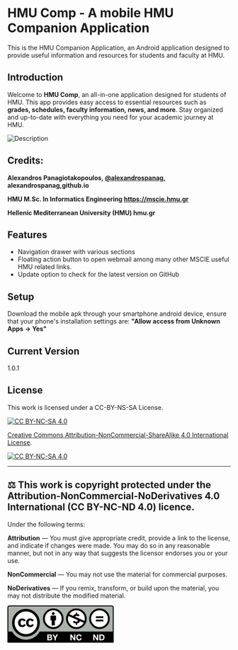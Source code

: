 # HMU Comp - A mobile HMU Companion Application

This is the HMU Companion Application, an Android application designed to provide useful information and resources for students and faculty at HMU.


## Introduction

Welcome to <b>HMU Comp</b>, an all-in-one application designed for students of HMU. This app provides easy access to essential resources such as <b>grades, schedules, faculty information, news, and more</b>. Stay organized and up-to-date with everything you need for your academic journey at HMU.

<img src="https://raw.githubusercontent.com/AlexandrosPanag/HMU_Companion_Application/refs/heads/main/Version_1_0_1.png" alt="Description" width="199" height="428"> 





## Credits:  

<b> Alexandros Panagiotakopoulos, [@alexandrospanag](https://github.com/alexandrospanag), alexandrospanag,github.io </b>

<b> HMU M.Sc. In Informatics Engineering https://mscie.hmu.gr </b>

<b> Hellenic Mediterranean University (HMU) hmu.gr </b>



## Features

- Navigation drawer with various sections
- Floating action button to open webmail among many other MSCIE useful HMU related links.
- Update option to check for the latest version on GitHub



## Setup
Download the mobile apk through your smartphone android device, ensure that your phone's installation settings are: <b>"Allow access from Unknown Apps -> Yes" </b>

## Current Version
1.0.1


## License

This work is licensed under a CC-BY-NS-SA License.

[![CC BY-NC-SA 4.0][cc-by-nc-sa-shield]][cc-by-nc-sa]


[Creative Commons Attribution-NonCommercial-ShareAlike 4.0 International License][cc-by-nc-sa].

[![CC BY-NC-SA 4.0][cc-by-nc-sa-image]][cc-by-nc-sa]

[cc-by-nc-sa]: http://creativecommons.org/licenses/by-nc-sa/4.0/
[cc-by-nc-sa-image]: https://licensebuttons.net/l/by-nc-sa/4.0/88x31.png
[cc-by-nc-sa-shield]: https://img.shields.io/badge/License-CC%20BY--NC--SA%204.0-lightgrey.svg



----------------------------------------------------------------------------------------------------------------------------------
⚖️ This work is copyright protected under the Attribution-NonCommercial-NoDerivatives 4.0 International (CC BY-NC-ND 4.0) licence.
----------------------------------------------------------------------------------------------------------------------------------

Under the following terms:

__Attribution__ — You must give appropriate credit, provide a link to the license, and indicate if changes were made. You may do so in any reasonable manner, but not in any way that suggests the licensor endorses you or your use.

__NonCommercial__ — You may not use the material for commercial purposes.

__NoDerivatives__ — If you remix, transform, or build upon the material, you may not distribute the modified material.



![](https://raw.githubusercontent.com/AlexandrosPanag/My_Thesis/4a07d991aa8d050b572392139fddaee2d072059b/by-nc-nd.svg?token=AQS27JNSCEGMXHT5CMX5UXDDIBJG2)

